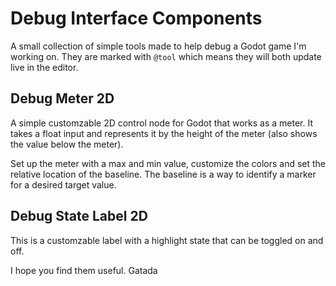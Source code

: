 # Debug Interface Components

A small collection of simple tools made to help debug a Godot game I'm working on. They are marked with `@tool` which means they will both update live in the editor.

## Debug Meter 2D
A simple customzable 2D control node for Godot that works as a meter. It takes a float input and represents it by the height of the meter (also shows the value below the meter).

Set up the meter with a max and min value, customize the colors and set the relative location of the baseline. The baseline is a way to identify a marker for a desired target value.

## Debug State Label 2D
This is a customzable label with a highlight state that can be toggled on and off.

I hope you find them useful.
Gatada
